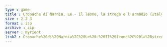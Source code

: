```yaml
---
type : game
title : Cronache di Narnia, Le - Il leone, la strega e l'armadio (Italy)
size : 2.2 G
format : iso
archive : zip
server : myrient
link2 : Cronache%20di%20Narnia%2C%20Le%20-%20Il%20leone%2C%20la%20strega%20e%20l%27armadio%20%28Italy%29
---
```

